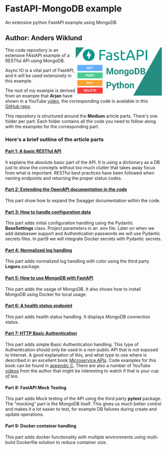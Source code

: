 # FastAPI-MongoDB example
An extensive python FastAPI example using MongoDB

## Author: Anders Wiklund

<img width="55%" align="right" src="part2/src/apidocs/fastapi_mongo.png"/>

This code repository is an extensive FAstAPI example of a RESTful API using MongoDB. 

Async IO is a vital part of FastAPI, and it will be used extensively in this example.

The root of my example is derived from an example that **Arjan** have shown in a YouTube 
[video](https://www.youtube.com/watch?v=SORiTsvnU28), the corresponding code is available in this 
[GitHub repo](https://github.com/ArjanCodes/2023-fastapi). 

This repository is structured around the **Medium** article parts. There's one folder per part. Each folder 
contains all the code you need to follow along with the examples for the corresponding part.

### Here's a brief outline of the article parts

#### [Part 1: A basic RESTful API](https://medium.com/@wilde.consult/extensive-fastapi-with-mongodb-example-part1-ceff58e16f94)
It explains the absolute basic part of the API. It is using a dictionary as a DB just to show the concepts 
without too much clutter that takes away focus from what is important. RESTful best practices have been 
followed when naming endpoints and returning the proper status codes.

#### [Part 2: Extending the OpenAPI documentation in the code](https://medium.com/@wilde.consult/extensive-fastapi-with-mongodb-example-part2-22fc3255ea97)
This part show how to expand the Swagger documentation within the code.

#### [Part 3: How to handle configuration data](https://medium.com/@wilde.consult/extensive-fastapi-with-mongodb-example-part3-b6d1a7d97692)
This part adds initial configuration handling using the Pydantic **BaseSettings** class. Project parameters in an .env file. Later on when we add databaswe 
support and Authentication passwords we will use Pydantic secrets files. In part9 we will integrate Docker secrets with Pydantic secrets.

#### [Part 4: Normalized log handling](https://medium.com/@wilde.consult/extensive-fastapi-with-mongodb-example-part4-8fa4572bbc0)
This part adds normalized log handling with color using the third party **Loguru** package.

#### [Part 5: How to use MongoDB with FastAPI](https://medium.com/@wilde.consult/extensive-fastapi-with-mongodb-example-part5-ba057abf97e5)
This part adds the usage of MongoDB. It also shows how to install MongoDB using Docker for local usage.

#### [Part 6: A health status endpoint](https://medium.com/@wilde.consult/extensive-fastapi-with-mongodb-example-part6-c88f40846684)
This part adds health status handling. It displays MongoDB connection status. 

#### [Part 7: HTTP Basic Authentication](https://medium.com/@wilde.consult/extensive-fastapi-with-mongodb-example-part7-166723102498)
This part adds simple Basic Authentication handling. This type of Authentication should only be used in 
a non-public API that is not exposed to Internet. A good explanation of this, and what type to use where 
is described in an excellent book [Microservice APIs](https://www.manning.com/books/microservice-apis). 
Code examples for this book can be found in 
[appendic C](https://github.com/abunuwas/microservice-apis/tree/master/appendix_c/orders). There are also a number 
of YouTube [videos](https://www.youtube.com/@pinillos/videos) from the author that might be interesting to watch if 
that is your _cup of tea_.

#### Part 8: FastAPI Mock Testing
This part adds Mock testing of the API using the third party **pytest** package. The 
"mocking" part is the MongoDB itself. This gives us much better control and makes it a lot
easier to test, for example DB failures during create and update operations.

#### Part 9: Docker container handling
This part adds docker functionality with multiple environments using multi-build Dockerfile solution 
to reduce container size.

